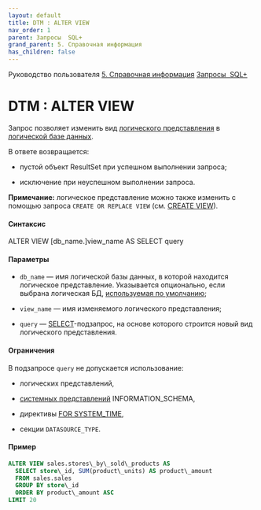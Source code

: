 ```yaml
---
layout: default
title: DTM : ALTER VIEW
nav_order: 1
parent: Запросы  SQL+
grand_parent: 5. Справочная информация
has_children: false
---
```


Руководство пользователя
[5. Справочная информация](5_Справочная_информация.md)
[Запросы  SQL+](./5_Справочная_информация/Запросы_SQLplus.md)

DTM : ALTER VIEW
================

Запрос позволяет изменить вид [логического представления](361070885.html) в [логической базе данных](354945300.html).

В ответе возвращается:

*   пустой объект ResultSet при успешном выполнении запроса;
    
*   исключение при неуспешном выполнении запроса.
    

**Примечание:** логическое представление можно также изменить с помощью запроса `CREATE OR REPLACE VIEW` (см. [CREATE VIEW](CREATE-VIEW_544965567.html)).

#### Синтаксис

ALTER VIEW \[db\_name.\]view\_name AS SELECT query

#### Параметры

*   `db_name` — имя логической базы данных, в которой находится логическое представление. Указывается опционально, если выбрана логическая БД, [используемая по умолчанию](401279070.html);
    
*   `view_name` — имя изменяемого логического представления;
    
*   `query` — [SELECT](SELECT_509509945.html)\-подзапрос, на основе которого строится новый вид логического представления.
    

#### Ограничения

В подзапросе `query` не допускается использование:

*   логических представлений,
    
*   [системных представлений](544899575.html) INFORMATION\_SCHEMA,
    
*   директивы [FOR SYSTEM\_TIME](https://arenadata.atlassian.net/wiki/spaces/DTM/pages/509509945/SELECT#select_for_system_time),
    
*   секции `DATASOURCE_TYPE`.
    

#### Пример
```SQL
ALTER VIEW sales.stores\_by\_sold\_products AS
  SELECT store\_id, SUM(product\_units) AS product\_amount
  FROM sales.sales
  GROUP BY store\_id
  ORDER BY product\_amount ASC
LIMIT 20
```
